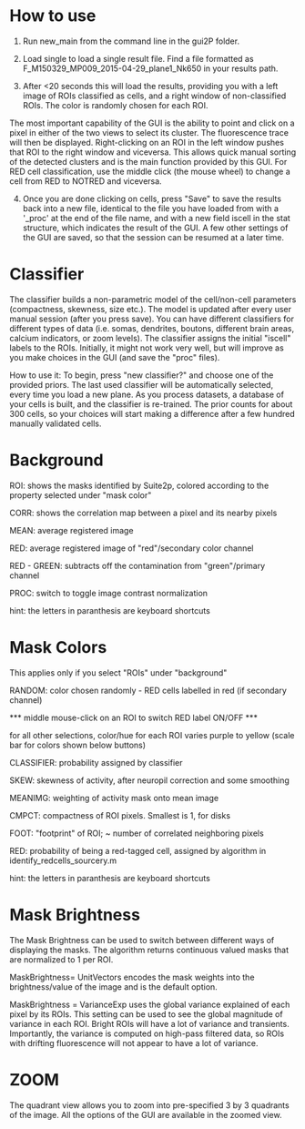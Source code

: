 # How to use

1) Run new_main from the command line in the gui2P folder. 

2) Load single to load a single result file. Find a file formatted as F_M150329_MP009_2015-04-29_plane1_Nk650 in your results path. 

3) After <20 seconds this will load the results, providing you with a left image of ROIs classified as cells, and a right window of non-classified ROIs. The color is randomly chosen for each ROI.

The most important capability of the GUI is the ability to point and click on a pixel in either of the two views to select its cluster. The fluorescence trace will then be displayed. Right-clicking on an ROI in the left window pushes that ROI to the right window and viceversa. This allows quick manual sorting of the detected clusters and is the main function provided by this GUI. For RED cell classification, use the middle click (the mouse wheel) to change a cell from RED to NOTRED and viceversa.

4) Once you are done clicking on cells, press "Save"  to save the results back into a new file, identical to the file you have loaded from with a '_proc' at the end of the file name, and with a new field iscell in the stat structure, which indicates the result of the GUI. A few other settings of the GUI are saved, so that the session can be resumed at a later time. 

# Classifier

The classifier builds a non-parametric model of the cell/non-cell parameters (compactness, skewness, size etc.). The model is updated after every user manual session (after you press save). You can have different classifiers for different types of data (i.e. somas, dendrites, boutons, different brain areas, calcium indicators, or zoom levels). The classifier assigns the initial "iscell" labels to the ROIs. Initially, it might not work very well, but will improve as you make choices in the GUI (and save the "proc" files). 

How to use it: 
To begin, press "new classifier?" and choose one of the provided priors.
The last used classifier will be automatically selected, every time you load a new plane.
As you process datasets, a database of your cells is built, and the classifier is re-trained.
The prior counts for about 300 cells, so your choices will start making a difference after a few hundred manually validated cells.


# Background

ROI: shows the masks identified by Suite2p, colored according to the property selected under "mask color"

CORR: shows the correlation map between a pixel and its nearby pixels

MEAN: average registered image

RED: average registered image of "red"/secondary color channel

RED - GREEN: subtracts off the contamination from "green"/primary channel

PROC: switch to toggle image contrast normalization

   hint: the letters in paranthesis are keyboard shortcuts


# Mask Colors

This applies only if you select "ROIs" under "background"

RANDOM: color chosen randomly - RED cells labelled in red (if secondary channel)

   *** middle mouse-click on an ROI to switch RED label ON/OFF ***

for all other selections, color/hue for each ROI varies purple to yellow (scale bar for colors shown below buttons)

CLASSIFIER: probability assigned by classifier

SKEW: skewness of activity, after neuropil correction and some smoothing

MEANIMG: weighting of activity mask onto mean image

CMPCT: compactness of ROI pixels. Smallest is 1, for disks

FOOT: "footprint" of ROI; ~ number of correlated neighboring pixels

RED: probability of being a red-tagged cell, assigned by algorithm in identify_redcells_sourcery.m

   hint: the letters in paranthesis are keyboard shortcuts

# Mask Brightness

The Mask Brightness can be used to switch between different ways of displaying the masks. The algorithm returns continuous valued masks that are normalized to 1 per ROI. 

MaskBrightness= UnitVectors encodes the mask weights into the brightness/value of the image and is the default option. 

MaskBrightness = VarianceExp uses the global variance explained of each pixel by its ROIs. This setting can be used to see the global magnitude of variance in each ROI. Bright ROIs will have a lot of variance and transients. Importantly, the variance is computed on high-pass filtered data, so ROIs with drifting fluorescence will not appear to have a lot of variance. 

# ZOOM

The quadrant view allows you to zoom into pre-specified 3 by 3 quadrants of the image. All the options of the GUI are available in the zoomed view. 


